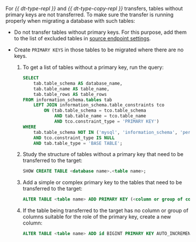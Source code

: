For _{{ dt-type-repl }}_ and _{{ dt-type-copy-repl }}_ transfers, tables without primary keys are not transferred. To make sure the transfer is running properly when migrating a database with such tables:

* Do not transfer tables without primary keys. For this purpose, add them to the list of excluded tables in [source endpoint settings](../../data-transfer/operations/source-endpoint.md#settings-mysql).

* Create `PRIMARY KEYS` in those tables to be migrated where there are no keys.

    1. To get a list of tables without a primary key, run the query:

        ```sql
        SELECT
            tab.table_schema AS database_name,
            tab.table_name AS table_name,
            tab.table_rows AS table_rows
        FROM information_schema.tables tab
            LEFT JOIN information_schema.table_constraints tco
                ON (tab.table_schema = tco.table_schema
                    AND tab.table_name = tco.table_name
                    AND tco.constraint_type = 'PRIMARY KEY')
        WHERE
            tab.table_schema NOT IN ('mysql', 'information_schema', 'performance_schema', 'sys')
            AND tco.constraint_type IS NULL
            AND tab.table_type = 'BASE TABLE';
        ```

    1. Study the structure of tables without a primary key that need to be transferred to the target:

        ```sql
        SHOW CREATE TABLE <database name>.<table name>;
        ```

    1. Add a simple or complex primary key to the tables that need to be transferred to the target:

        ```sql
        ALTER TABLE <table name> ADD PRIMARY KEY (<column or group of columns>);
        ```

    1. If the table being transferred to the target has no column or group of columns suitable for the role of the primary key, create a new column:

        ```sql
        ALTER TABLE <table name> ADD id BIGINT PRIMARY KEY AUTO_INCREMENT;
        ```

